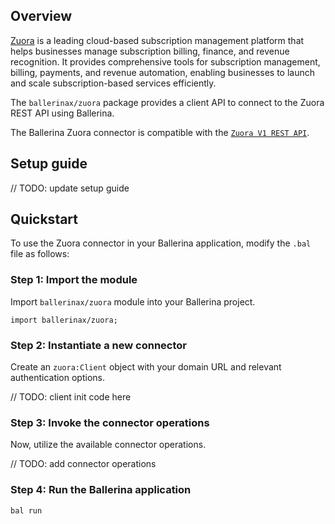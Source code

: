 ## Overview

[Zuora](https://www.zuora.com/) is a leading cloud-based subscription management platform that helps businesses manage subscription billing, finance, and revenue recognition. It provides comprehensive tools for subscription management, billing, payments, and revenue automation, enabling businesses to launch and scale subscription-based services efficiently.

The `ballerinax/zuora` package provides a client API to connect to the Zuora REST API using Ballerina.

The Ballerina Zuora connector is compatible with the [`Zuora V1 REST API`](https://developer.zuora.com/rest-api/rest-api-introduction/).

## Setup guide

// TODO: update setup guide

## Quickstart

To use the Zuora connector in your Ballerina application, modify the `.bal` file as follows:

### Step 1: Import the module

Import `ballerinax/zuora` module into your Ballerina project.

```ballerina
import ballerinax/zuora;
```

### Step 2: Instantiate a new connector

Create an `zuora:Client` object with your domain URL and relevant authentication options.

// TODO: client init code here

### Step 3: Invoke the connector operations

Now, utilize the available connector operations.

// TODO: add connector operations

### Step 4: Run the Ballerina application

```Shell
bal run
```
